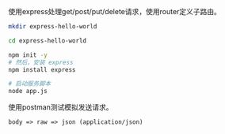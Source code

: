 

使用express处理get/post/put/delete请求，使用router定义子路由。


```bash
mkdir express-hello-world

cd express-hello-world

npm init -y
# 然后，安装 express
npm install express

# 启动服务脚本
node app.js
```

使用postman测试模拟发送请求。
```
body => raw => json (application/json)
```


